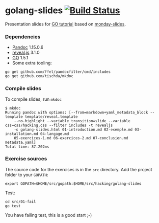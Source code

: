 # golang-slides [![Build Status](https://travis-ci.org/HackingMondays/golang-slides.svg)](https://travis-ci.org/HackingMondays/golang-slides)

Presentation slides for [GO tutorial](http://hackingmondays.github.io/golang-slides/) based on
[monday-slides](https://github.com/HackingMondays/monday-slides).

### Dependencies

* [Pandoc](https://github.com/jgm/pandoc/releases) 1.15.0.6
* [reveal.js](https://github.com/hakimel/reveal.js) 3.1.0
* [GO](https://golang.org/dl/) 1.5.1
* Some extra tooling:

~~~
go get github.com/ffel/pandocfilter/cmd/includes
go get github.com/tischda/mkdoc
~~~

### Compile slides

To compile slides, run `mkdoc`

~~~
$ mkdoc
Running pandoc with options: [--from=markdown+yaml_metadata_block --template template/reveal.template
    --no-highlight --variable transition=slide --variable css=css/hacking.css --filter includes -t revealjs
    -o golang-slides.html 01-introduction.md 02-exemple.md 03-installation.md 04-langage.md
    05-exercices-1.md 06-exercices-2.md 07-conclusion.md metadata.yaml]
Total time: 87.202ms
~~~

### Exercise sources

The source code for the exercises is in the `src` directory. Add the project folder to your `GOPATH`:

~~~
export GOPATH=$HOME/src/gopath:$HOME/src/hacking/golang-slides
~~~

Test:

~~~
cd src/01-fail
go test
~~~

You have failing test, this is a good start ;-)

